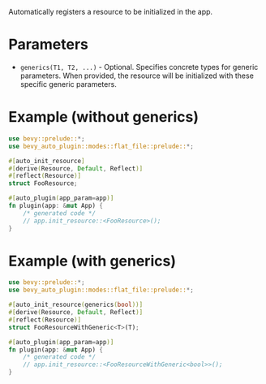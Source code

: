 Automatically registers a resource to be initialized in the app.

# Parameters

- `generics(T1, T2, ...)` - Optional. Specifies concrete types for generic parameters.
  When provided, the resource will be initialized with these specific generic parameters.

# Example (without generics)

```rust
use bevy::prelude::*;
use bevy_auto_plugin::modes::flat_file::prelude::*;

#[auto_init_resource]
#[derive(Resource, Default, Reflect)]
#[reflect(Resource)]
struct FooResource;

#[auto_plugin(app_param=app)]
fn plugin(app: &mut App) {
    /* generated code */
    // app.init_resource::<FooResource>();
}
```

# Example (with generics)

```rust
use bevy::prelude::*;
use bevy_auto_plugin::modes::flat_file::prelude::*;

#[auto_init_resource(generics(bool))]
#[derive(Resource, Default, Reflect)]
#[reflect(Resource)]
struct FooResourceWithGeneric<T>(T);

#[auto_plugin(app_param=app)]
fn plugin(app: &mut App) {
    /* generated code */
    // app.init_resource::<FooResourceWithGeneric<bool>>();
}
```